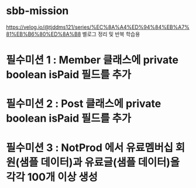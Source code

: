 # sbb-mission
https://velog.io/@tjddms121/series/%EC%8A%A4%ED%94%84%EB%A7%81%EB%B6%80%ED%8A%B8 
벨로그 정리 및 반복 학습용

# 필수미션 1 : Member 클래스에 private boolean isPaid 필드를 추가
# 필수미션 2 : Post 클래스에 private boolean isPaid 필드를 추가
# 필수미션 3 : NotProd 에서 유료멤버십 회원(샘플 데이터)과 유료글(샘플 데이터)을 각각 100개 이상 생성